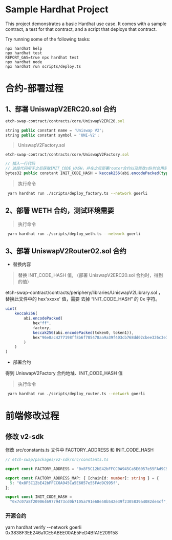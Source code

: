 # Sample Hardhat Project

This project demonstrates a basic Hardhat use case. It comes with a sample contract, a test for that contract, and a script that deploys that contract.

Try running some of the following tasks:

```shell
npx hardhat help
npx hardhat test
REPORT_GAS=true npx hardhat test
npx hardhat node
npx hardhat run scripts/deploy.ts
```

# 合约-部署过程

## 1、部署 UniswapV2ERC20.sol 合约

```ts
etch-swap-contract/contracts/core/UniswapV2ERC20.sol

string public constant name = 'Uniswap V2';
string public constant symbol = 'UNI-V2';
```

> UniswapV2Factory.sol

```ts
etch-swap-contract/contracts/core/UniswapV2Factory.sol

// 插入一行代码
// 这段代码用于之后获取INIT_CODE_HASH，并在之后部署router合约以及修改sdk时会用到。
bytes32 public constant INIT_CODE_HASH = keccak256(abi.encodePacked(type(UniswapV2Pair).creationCode));
```

> 执行命令

```bash
 yarn hardhat run ./scripts/deploy_factory.ts --network goerli
```

## 2、部署 WETH 合约，测试环境需要

> 执行命令

```bash
 yarn hardhat run ./scripts/deploy_weth.ts --network goerli
```

## 3、部署 UniswapV2Router02.sol 合约

- 替换内容

> 替换 INIT_CODE_HASH 值, （部署 UniswapV2ERC20.sol 合约时，得到的值）

etch-swap-contract/contracts/periphery/libraries/UniswapV2Library.sol ，替换此文件中的 hex'xxxxx' 值，需要 去掉 “INIT_CODE_HASH” 的 0x 字符。

```ts
uint(
    keccak256(
        abi.encodePacked(
            hex"ff",
            factory,
            keccak256(abi.encodePacked(token0, token1)),
            hex"96e8ac4277198ff8b6f785478aa9a39f403cb768dd02cbee326c3e7da348845f" // init code hash, 不需要 0x 字符
        )
    )
)
```

- 部署合约

得到 UniswapV2Factory 合约地址、INIT_CODE_HASH 值

> 执行命令

```bash
 yarn hardhat run ./scripts/deploy_router.ts --network goerli
```

# 前端修改过程

## 修改 v2-sdk

修改 src/constants.ts 文件中 FACTORY_ADDRESS 和 INIT_CODE_HASH

```ts
// etch-swap/packages/v2-sdk/src/constants.ts

export const FACTORY_ADDRESS = "0x8F5C12bE42bFFCC0A945Ca5E6057e55FAd9C995f";

export const FACTORY_ADDRESS_MAP: { [chainId: number]: string } = {
  5: "0x8F5C12bE42bFFCC0A945Ca5E6057e55FAd9C995f",
};

export const INIT_CODE_HASH =
  "0x7c07a8f20906469779473cd0b7105a791e68e58b542e39f2305839a4082de4cf";
```

### 开源合约

yarn hardhat verify --network goerli 0x3838F3EE246a1CE5ABEE00AE5FeD4BfA1E209158
